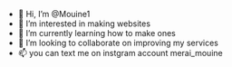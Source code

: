 - 👋 Hi, I’m @Mouine1
- 👀 I’m interested in making websites
- 🌱 I’m currently learning how to make ones
- 💞️ I’m looking to collaborate on improving my services
- 📫 you can text me on instgram account merai_mouine

<!---
Mouine1/Mouine1 is a ✨ special ✨ repository because its `README.md` (this file) appears on your GitHub profile.
You can click the Preview link to take a look at your changes.
--->
